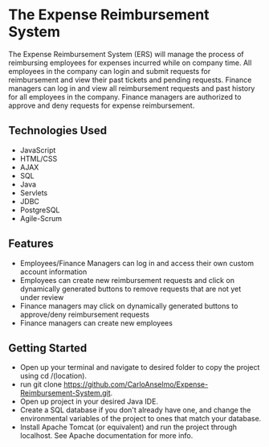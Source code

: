 # The Expense Reimbursement System

The Expense Reimbursement System (ERS) will manage the process of reimbursing employees for expenses incurred while on company time. All employees in the company can login and submit requests for reimbursement and view their past tickets and pending requests. Finance managers can log in and view all reimbursement requests and past history for all employees in the company. Finance managers are authorized to approve and deny requests for expense reimbursement.

## Technologies Used

* JavaScript
* HTML/CSS
* AJAX
* SQL
* Java
* Servlets
* JDBC
* PostgreSQL
* Agile-Scrum

## Features
* Employees/Finance Managers can log in and access their own custom account information
* Employees can create new reimbursement requests and click on dynamically generated buttons to remove requests that are not yet under review
* Finance managers may click on dynamically generated buttons to approve/deny reimbursement requests
* Finance managers can create new employees

## Getting Started

* Open up your terminal and navigate to desired folder to copy the project using cd /(location).
* run git clone https://github.com/CarloAnselmo/Expense-Reimbursement-System.git.
* Open up project in your desired Java IDE.
* Create a SQL database if you don't already have one, and change the environmental variables of the project to ones that match your database.
* Install Apache Tomcat (or equivalent) and run the project through localhost. See Apache documentation for more info.
